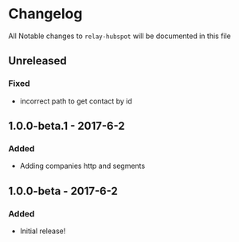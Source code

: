 # Changelog
All Notable changes to `relay-hubspot` will be documented in this file

## Unreleased
### Fixed
- incorrect path to get contact by id

## 1.0.0-beta.1 - 2017-6-2
### Added
- Adding companies http and segments

## 1.0.0-beta - 2017-6-2

### Added
- Initial release!
